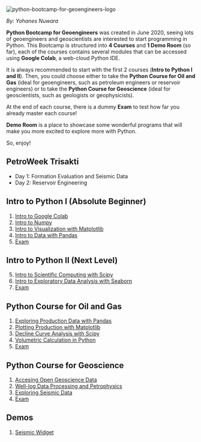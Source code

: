![python-bootcamp-for-geoengineers-logo](https://user-images.githubusercontent.com/51282928/83759266-80d8f580-a69d-11ea-9149-9c2eed8b025f.png)

*By: Yohanes Nuwara*

**Python Bootcamp for Geoengineers** was created in June 2020, seeing lots of geoengineers and geoscientists are interested to start programming in Python. This Bootcamp is structured into **4 Courses** and **1 Demo Room** (so far), each of the courses contains several modules that can be accessed using **Google Colab**, a web-cloud Python IDE. 

It is always recommended to start with the first 2 courses (**Intro to Python I and II**). Then, you could choose either to take the **Python Course for Oil and Gas** (ideal for geoengineers, such as petroleum engineers or reservoir engineers) or to take the **Python Course for Geoscience** (ideal for geoscientists, such as geologists or geophysicists). 

At the end of each course, there is a dummy **Exam** to test how far you already master each course!

**Demo Room** is a place to showcase some wonderful programs that will make you more excited to explore more with Python. 

So, enjoy!

## PetroWeek Trisakti

* Day 1: Formation Evaluation and Seismic Data
* Day 2: Reservoir Engineering

## Intro to Python I (Absolute Beginner)

1. [Intro to Google Colab]()
2. [Intro to Numpy](https://colab.research.google.com/drive/1C2RCLJCQcyjw3pdfjWpQgOwCQWvHbqJs?usp=sharing)
3. [Intro to Visualization with Matplotlib]()
4. [Intro to Data with Pandas]()
5. [Exam]()

## Intro to Python II (Next Level)

5. [Intro to Scientific Computing with Scipy]()
6. [Intro to Exploratory Data Analysis with Seaborn]()
7. [Exam]()

## Python Course for Oil and Gas

1. [Exploring Production Data with Pandas]()
2. [Plotting Production with Matplotlib]()
3. [Decline Curve Analysis with Scipy]()
4. [Volumetric Calculation in Python]()
5. [Exam]()

## Python Course for Geoscience

1. [Accesing Open Geoscience Data]()
2. [Well-log Data Processing and Petrophysics]()
3. [Exploring Seismic Data]()
4. [Exam]()

## Demos

1. [Seismic Widget]()
